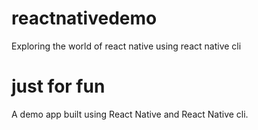 # reactnativedemo
Exploring the world of react native using react native cli

# just for fun
A demo app built using React Native and React Native cli.
